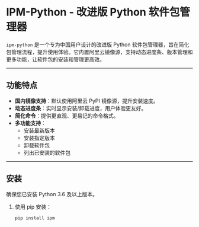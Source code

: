 # IPM-Python - 改进版 Python 软件包管理器

`ipm-python` 是一个专为中国用户设计的改进版 Python 软件包管理器，旨在简化包管理流程，提升使用体验。它内置阿里云镜像源，支持动态进度条、版本管理和更多功能，让软件包的安装和管理更高效。

---

## 功能特点

- **国内镜像支持**：默认使用阿里云 PyPI 镜像源，提升安装速度。
- **动态进度条**：实时显示安装/卸载进度，用户体验更友好。
- **简化命令**：提供更直观、更易记的命令格式。
- **多功能支持**：
  - 安装最新版本
  - 安装指定版本
  - 卸载软件包
  - 列出已安装的软件包

---

## 安装

确保您已安装 Python 3.6 及以上版本。

1. 使用 pip 安装：
   ```bash
   pip install ipm